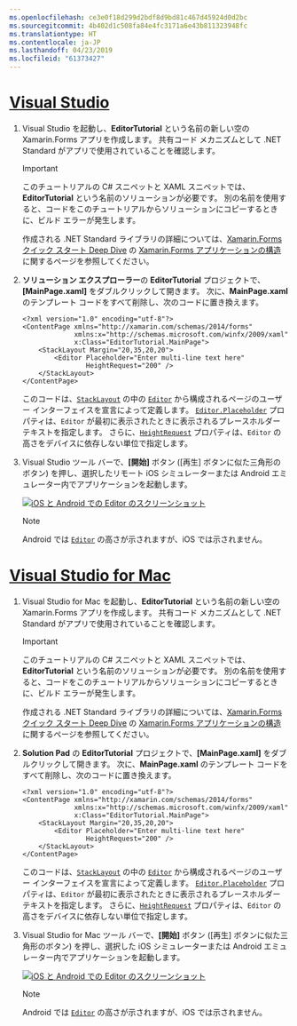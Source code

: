 ```yaml
---
ms.openlocfilehash: ce3e0f18d299d2bdf8d9bd81c467d45924d0d2bc
ms.sourcegitcommit: 4b402d1c508fa84e4fc3171a6e43b811323948fc
ms.translationtype: HT
ms.contentlocale: ja-JP
ms.lasthandoff: 04/23/2019
ms.locfileid: "61373427"
---
```

# <a name="visual-studiotabvswin"></a>[Visual Studio](#tab/vswin)

1. Visual Studio を起動し、**EditorTutorial** という名前の新しい空の Xamarin.Forms アプリを作成します。 共有コード メカニズムとして .NET Standard がアプリで使用されていることを確認します。

    > [!IMPORTANT]
    > このチュートリアルの C# スニペットと XAML スニペットでは、**EditorTutorial** という名前のソリューションが必要です。 別の名前を使用すると、コードをこのチュートリアルからソリューションにコピーするときに、ビルド エラーが発生します。

    作成される .NET Standard ライブラリの詳細については、[Xamarin.Forms クイック スタート Deep Dive](~/get-started/first-app/index.md) の [Xamarin.Forms アプリケーションの構造](~/get-started/first-app/index.md)に関するページを参照してください。

1. **ソリューション エクスプローラー**の **EditorTutorial** プロジェクトで、**[MainPage.xaml]** をダブルクリックして開きます。 次に、**MainPage.xaml** のテンプレート コードをすべて削除し、次のコードに置き換えます。

    ```xaml
    <?xml version="1.0" encoding="utf-8"?>
    <ContentPage xmlns="http://xamarin.com/schemas/2014/forms"
                 xmlns:x="http://schemas.microsoft.com/winfx/2009/xaml"
                 x:Class="EditorTutorial.MainPage">
        <StackLayout Margin="20,35,20,20">
            <Editor Placeholder="Enter multi-line text here"
                    HeightRequest="200" />
        </StackLayout>
    </ContentPage>
    ```

    このコードは、[`StackLayout`](xref:Xamarin.Forms.StackLayout) の中の [`Editor`](xref:Xamarin.Forms.Editor) から構成されるページのユーザー インターフェイスを宣言によって定義します。 [`Editor.Placeholder`](xref:Xamarin.Forms.Editor.Placeholder) プロパティは、`Editor` が最初に表示されたときに表示されるプレースホルダー テキストを指定します。 さらに、[`HeightRequest`](xref:Xamarin.Forms.VisualElement) プロパティは、`Editor` の高さをデバイスに依存しない単位で指定します。

1. Visual Studio ツール バーで、**[開始]** ボタン ([再生] ボタンに似た三角形のボタン) を押し、選択したリモート iOS シミュレーターまたは Android エミュレーター内でアプリケーションを起動します。

    [![iOS と Android での Editor のスクリーンショット](../images/create-editor.png "プレース ホルダー テキストを含む Editor")](../images/create-editor-large.png#lightbox "プレース ホルダー テキストを含む Editor")

    > [!NOTE]
    > Android では [`Editor`](xref:Xamarin.Forms.Editor) の高さが示されますが、iOS では示されません。

# <a name="visual-studio-for-mactabvsmac"></a>[Visual Studio for Mac](#tab/vsmac)

1. Visual Studio for Mac を起動し、**EditorTutorial** という名前の新しい空の Xamarin.Forms アプリを作成します。 共有コード メカニズムとして .NET Standard がアプリで使用されていることを確認します。

    > [!IMPORTANT]
    > このチュートリアルの C# スニペットと XAML スニペットでは、**EditorTutorial** という名前のソリューションが必要です。 別の名前を使用すると、コードをこのチュートリアルからソリューションにコピーするときに、ビルド エラーが発生します。

    作成される .NET Standard ライブラリの詳細については、[Xamarin.Forms クイック スタート Deep Dive](~/get-started/first-app/index.md) の [Xamarin.Forms アプリケーションの構造](~/get-started/first-app/index.md)に関するページを参照してください。

1. **Solution Pad** の **EditorTutorial** プロジェクトで、**[MainPage.xaml]** をダブルクリックして開きます。 次に、**MainPage.xaml** のテンプレート コードをすべて削除し、次のコードに置き換えます。

    ```xaml
    <?xml version="1.0" encoding="utf-8"?>
    <ContentPage xmlns="http://xamarin.com/schemas/2014/forms"
                 xmlns:x="http://schemas.microsoft.com/winfx/2009/xaml"
                 x:Class="EditorTutorial.MainPage">
        <StackLayout Margin="20,35,20,20">
            <Editor Placeholder="Enter multi-line text here"
                    HeightRequest="200" />
        </StackLayout>
    </ContentPage>
    ```

    このコードは、[`StackLayout`](xref:Xamarin.Forms.StackLayout) の中の [`Editor`](xref:Xamarin.Forms.Editor) から構成されるページのユーザー インターフェイスを宣言によって定義します。 [`Editor.Placeholder`](xref:Xamarin.Forms.Editor.Placeholder) プロパティは、`Editor` が最初に表示されたときに表示されるプレースホルダー テキストを指定します。 さらに、[`HeightRequest`](xref:Xamarin.Forms.VisualElement) プロパティは、`Editor` の高さをデバイスに依存しない単位で指定します。

1. Visual Studio for Mac ツール バーで、**[開始]** ボタン ([再生] ボタンに似た三角形のボタン) を押し、選択した iOS シミュレーターまたは Android エミュレーター内でアプリケーションを起動します。

    [![iOS と Android での Editor のスクリーンショット](../images/create-editor.png "プレース ホルダー テキストを含む Editor")](../images/create-editor-large.png#lightbox "プレース ホルダー テキストを含む Editor")

    > [!NOTE]
    > Android では [`Editor`](xref:Xamarin.Forms.Editor) の高さが示されますが、iOS では示されません。
